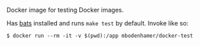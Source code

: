 Docker image for testing Docker images.

Has [bats](https://github.com/sstephenson/bats) installed and runs `make test` by default. Invoke like so:

    $ docker run --rm -it -v $(pwd):/app mbodenhamer/docker-test


